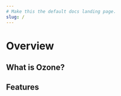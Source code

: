 ```yaml
---
# Make this the default docs landing page.
slug: /
---
```


# Overview

## What is Ozone?

## Features

